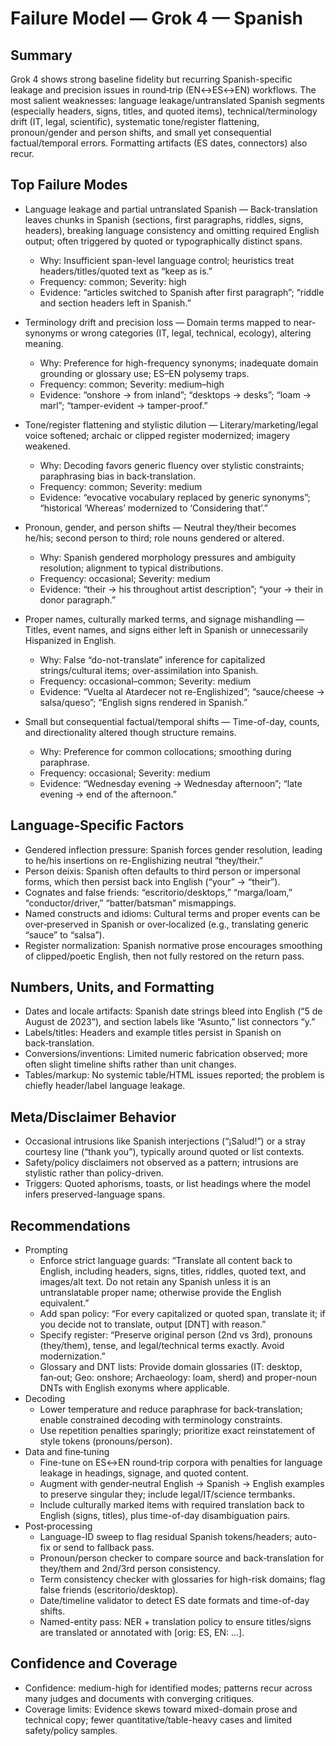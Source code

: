 # Failure Model — Grok 4 — Spanish

## Summary
Grok 4 shows strong baseline fidelity but recurring Spanish-specific leakage and precision issues in round‑trip (EN↔ES↔EN) workflows. The most salient weaknesses: language leakage/untranslated Spanish segments (especially headers, signs, titles, and quoted items), technical/terminology drift (IT, legal, scientific), systematic tone/register flattening, pronoun/gender and person shifts, and small yet consequential factual/temporal errors. Formatting artifacts (ES dates, connectors) also recur.

## Top Failure Modes
- Language leakage and partial untranslated Spanish — Back-translation leaves chunks in Spanish (sections, first paragraphs, riddles, signs, headers), breaking language consistency and omitting required English output; often triggered by quoted or typographically distinct spans.
  - Why: Insufficient span-level language control; heuristics treat headers/titles/quoted text as “keep as is.”
  - Frequency: common; Severity: high
  - Evidence: “articles switched to Spanish after first paragraph”; “riddle and section headers left in Spanish.”

- Terminology drift and precision loss — Domain terms mapped to near-synonyms or wrong categories (IT, legal, technical, ecology), altering meaning.
  - Why: Preference for high-frequency synonyms; inadequate domain grounding or glossary use; ES–EN polysemy traps.
  - Frequency: common; Severity: medium–high
  - Evidence: “onshore → from inland”; “desktops → desks”; “loam → marl”; “tamper-evident → tamper-proof.”

- Tone/register flattening and stylistic dilution — Literary/marketing/legal voice softened; archaic or clipped register modernized; imagery weakened.
  - Why: Decoding favors generic fluency over stylistic constraints; paraphrasing bias in back‑translation.
  - Frequency: common; Severity: medium
  - Evidence: “evocative vocabulary replaced by generic synonyms”; “historical ‘Whereas’ modernized to ‘Considering that’.”

- Pronoun, gender, and person shifts — Neutral they/their becomes he/his; second person to third; role nouns gendered or altered.
  - Why: Spanish gendered morphology pressures and ambiguity resolution; alignment to typical distributions.
  - Frequency: occasional; Severity: medium
  - Evidence: “their → his throughout artist description”; “your → their in donor paragraph.”

- Proper names, culturally marked terms, and signage mishandling — Titles, event names, and signs either left in Spanish or unnecessarily Hispanized in English.
  - Why: False “do-not-translate” inference for capitalized strings/cultural items; over-assimilation into Spanish.
  - Frequency: occasional–common; Severity: medium
  - Evidence: “Vuelta al Atardecer not re-Englishized”; “sauce/cheese → salsa/queso”; “English signs rendered in Spanish.”

- Small but consequential factual/temporal shifts — Time-of-day, counts, and directionality altered though structure remains.
  - Why: Preference for common collocations; smoothing during paraphrase.
  - Frequency: occasional; Severity: medium
  - Evidence: “Wednesday evening → Wednesday afternoon”; “late evening → end of the afternoon.”

## Language‑Specific Factors
- Gendered inflection pressure: Spanish forces gender resolution, leading to he/his insertions on re-Englishizing neutral “they/their.”
- Person deixis: Spanish often defaults to third person or impersonal forms, which then persist back into English (“your” → “their”).
- Cognates and false friends: “escritorio/desktops,” “marga/loam,” “conductor/driver,” “batter/batsman” mismappings.
- Named constructs and idioms: Cultural terms and proper events can be over‑preserved in Spanish or over‑localized (e.g., translating generic “sauce” to “salsa”).
- Register normalization: Spanish normative prose encourages smoothing of clipped/poetic English, then not fully restored on the return pass.

## Numbers, Units, and Formatting
- Dates and locale artifacts: Spanish date strings bleed into English (“5 de August de 2023”), and section labels like “Asunto,” list connectors “y.”
- Labels/titles: Headers and example titles persist in Spanish on back‑translation.
- Conversions/inventions: Limited numeric fabrication observed; more often slight timeline shifts rather than unit changes.
- Tables/markup: No systemic table/HTML issues reported; the problem is chiefly header/label language leakage.

## Meta/Disclaimer Behavior
- Occasional intrusions like Spanish interjections (“¡Salud!”) or a stray courtesy line (“thank you”), typically around quoted or list contexts.
- Safety/policy disclaimers not observed as a pattern; intrusions are stylistic rather than policy-driven.
- Triggers: Quoted aphorisms, toasts, or list headings where the model infers preserved-language spans.

## Recommendations
- Prompting
  - Enforce strict language guards: “Translate all content back to English, including headers, signs, titles, riddles, quoted text, and images/alt text. Do not retain any Spanish unless it is an untranslatable proper name; otherwise provide the English equivalent.”
  - Add span policy: “For every capitalized or quoted span, translate it; if you decide not to translate, output [DNT] with reason.”
  - Specify register: “Preserve original person (2nd vs 3rd), pronouns (they/them), tense, and legal/technical terms exactly. Avoid modernization.”
  - Glossary and DNT lists: Provide domain glossaries (IT: desktop, fan‑out; Geo: onshore; Archaeology: loam, sherd) and proper-noun DNTs with English exonyms where applicable.
- Decoding
  - Lower temperature and reduce paraphrase for back‑translation; enable constrained decoding with terminology constraints.
  - Use repetition penalties sparingly; prioritize exact reinstatement of style tokens (pronouns/person).
- Data and fine‑tuning
  - Fine-tune on ES↔EN round‑trip corpora with penalties for language leakage in headings, signage, and quoted content.
  - Augment with gender‑neutral English → Spanish → English examples to preserve singular they; include legal/IT/science termbanks.
  - Include culturally marked items with required translation back to English (signs, titles), plus time-of-day disambiguation pairs.
- Post‑processing
  - Language-ID sweep to flag residual Spanish tokens/headers; auto-fix or send to fallback pass.
  - Pronoun/person checker to compare source and back‑translation for they/them and 2nd/3rd person consistency.
  - Term consistency checker with glossaries for high-risk domains; flag false friends (escritorio/desktop).
  - Date/timeline validator to detect ES date formats and time-of-day shifts.
  - Named-entity pass: NER + translation policy to ensure titles/signs are translated or annotated with [orig: ES, EN: …].

## Confidence and Coverage
- Confidence: medium-high for identified modes; patterns recur across many judges and documents with converging critiques.
- Coverage limits: Evidence skews toward mixed-domain prose and technical copy; fewer quantitative/table-heavy cases and limited safety/policy samples.